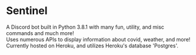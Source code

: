 # Sentinel
A Discord bot built in Python 3.8.1 with many fun, utility, and misc commands and much more! <br />
Uses numerous APIs to display information about covid, weather, and more!<br />
Currently hosted on Heroku, and utilizes Heroku's database 'Postgres'. <br />
